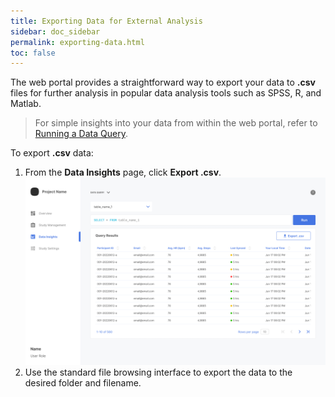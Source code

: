```yaml
---
title: Exporting Data for External Analysis
sidebar: doc_sidebar
permalink: exporting-data.html
toc: false
---
```


The web portal provides a straightforward way to export your data to **.csv** files for further analysis in popular data analysis tools such as SPSS, R, and Matlab. 

> For simple insights into your data from within the web portal, refer to [Running a Data Query](running-a-query.md).

To export **.csv** data:

1. From the **Data Insights** page, click **Export .csv**.
   ![exporting-data](../../../images/exporting-data.png)
2. Use the standard file browsing interface to export the data to the desired folder and filename.

